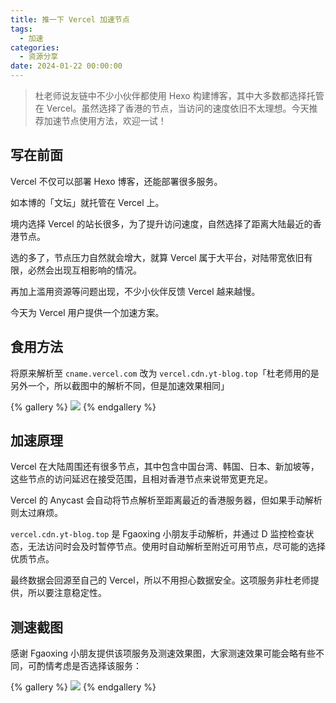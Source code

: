 ```yaml
---
title: 推一下 Vercel 加速节点
tags:
  - 加速
categories:
  - 资源分享
date: 2024-01-22 00:00:00
---
```


> 杜老师说友链中不少小伙伴都使用 Hexo 构建博客，其中大多数都选择托管在 Vercel。虽然选择了香港的节点，当访问的速度依旧不太理想。今天推荐加速节点使用方法，欢迎一试！

<!-- more -->

## 写在前面

Vercel 不仅可以部署 Hexo 博客，还能部署很多服务。

如本博的「文坛」就托管在 Vercel 上。

境内选择 Vercel 的站长很多，为了提升访问速度，自然选择了距离大陆最近的香港节点。

选的多了，节点压力自然就会增大，就算 Vercel 属于大平台，对陆带宽依旧有限，必然会出现互相影响的情况。

再加上滥用资源等问题出现，不少小伙伴反馈 Vercel 越来越慢。

今天为 Vercel 用户提供一个加速方案。

## 食用方法

将原来解析至 `cname.vercel.com` 改为 `vercel.cdn.yt-blog.top`「杜老师用的是另外一个，所以截图中的解析不同，但是加速效果相同」

{% gallery %}
![](https://cdn.dusays.com/2024/01/669-1.jpg)
{% endgallery %}

## 加速原理

Vercel 在大陆周围还有很多节点，其中包含中国台湾、韩国、日本、新加坡等，这些节点的访问延迟在接受范围，且相对香港节点来说带宽更充足。

Vercel 的 Anycast 会自动将节点解析至距离最近的香港服务器，但如果手动解析则太过麻烦。

`vercel.cdn.yt-blog.top` 是 Fgaoxing 小朋友手动解析，并通过 D 监控检查状态，无法访问时会及时暂停节点。使用时自动解析至附近可用节点，尽可能的选择优质节点。

最终数据会回源至自己的 Vercel，所以不用担心数据安全。这项服务非杜老师提供，所以要注意稳定性。

## 测速截图

感谢 Fgaoxing 小朋友提供该项服务及测速效果图，大家测速效果可能会略有些不同，可酌情考虑是否选择该服务：

{% gallery %}
![](https://cdn.dusays.com/2024/01/669-2.jpg)
{% endgallery %}
